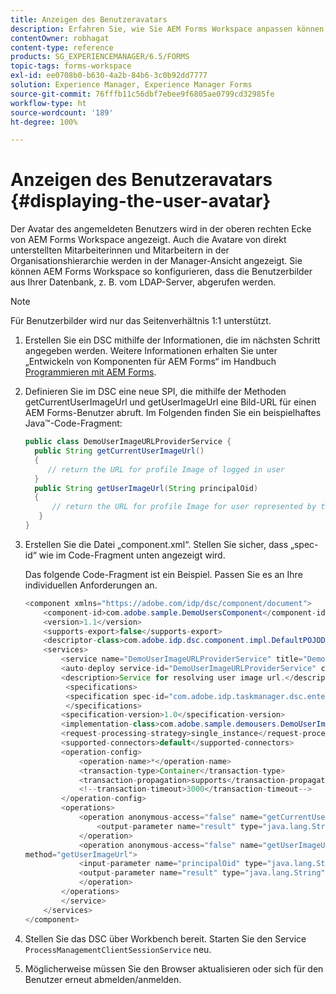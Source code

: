 ```yaml
---
title: Anzeigen des Benutzeravatars
description: Erfahren Sie, wie Sie AEM Forms Workspace anpassen können, um das Bild einer angemeldeten Person anzuzeigen.
contentOwner: robhagat
content-type: reference
products: SG_EXPERIENCEMANAGER/6.5/FORMS
topic-tags: forms-workspace
exl-id: ee0708b0-b630-4a2b-84b6-3c0b92dd7777
solution: Experience Manager, Experience Manager Forms
source-git-commit: 76fffb11c56dbf7ebee9f6805ae0799cd32985fe
workflow-type: ht
source-wordcount: '189'
ht-degree: 100%

---
```


# Anzeigen des Benutzeravatars {#displaying-the-user-avatar}

Der Avatar des angemeldeten Benutzers wird in der oberen rechten Ecke von AEM Forms Workspace angezeigt. Auch die Avatare von direkt unterstellten Mitarbeiterinnen und Mitarbeitern in der Organisationshierarchie werden in der Manager-Ansicht angezeigt. Sie können AEM Forms Workspace so konfigurieren, dass die Benutzerbilder aus Ihrer Datenbank, z. B. vom LDAP-Server, abgerufen werden.

>[!NOTE]
>
>Für Benutzerbilder wird nur das Seitenverhältnis 1:1 unterstützt.

1. Erstellen Sie ein DSC mithilfe der Informationen, die im nächsten Schritt angegeben werden. Weitere Informationen erhalten Sie unter „Entwickeln von Komponenten für AEM Forms“ im Handbuch [Programmieren mit AEM Forms](https://www.adobe.com/go/learn_aemforms_programming_63_de).
1. Definieren Sie im DSC eine neue SPI, die mithilfe der Methoden getCurrentUserImageUrl und getUserImageUrl eine Bild-URL für einen AEM Forms-Benutzer abruft. Im Folgenden finden Sie ein beispielhaftes Java™-Code-Fragment:

   ```java
   public class DemoUserImageURLProviderService {
     public String getCurrentUserImageUrl()
     {
        // return the URL for profile Image of logged in user
     }
     public String getUserImageUrl(String principalOid)
     {
         // return the URL for profile Image for user represented by this principal Oid
      }
   }
   ```

1. Erstellen Sie die Datei „component.xml“. Stellen Sie sicher, dass „spec-id“ wie im Code-Fragment unten angezeigt wird.

   Das folgende Code-Fragment ist ein Beispiel. Passen Sie es an Ihre individuellen Anforderungen an.

   ```java
   <component xmlns="https://adobe.com/idp/dsc/component/document">
       <component-id>com.adobe.sample.DemoUsersComponent</component-id>
       <version>1.1</version>
       <supports-export>false</supports-export>
       <descriptor-class>com.adobe.idp.dsc.component.impl.DefaultPOJODescriptorImpl</descriptor-class>
       <services>
           <service name="DemoUserImageURLProviderService" title="Demo User ImageURL provider service" orchestrateable="false">
           <auto-deploy service-id="DemoUserImageURLProviderService" category-id="Demo Users Component DSC" major-version="1" minor-version="0" />
           <description>Service for resolving user image url.</description>
            <specifications>
            <specification spec-id="com.adobe.idp.taskmanager.dsc.enterprise.UserImageUrlProvider"/>
            </specifications>
           <specification-version>1.0</specification-version>
           <implementation-class>com.adobe.sample.demousers.DemoUserImageURLProviderService</implementation-class>
           <request-processing-strategy>single_instance</request-processing-strategy>
           <supported-connectors>default</supported-connectors>
           <operation-config>
               <operation-name>*</operation-name>
               <transaction-type>Container</transaction-type>
               <transaction-propagation>supports</transaction-propagation>
               <!--transaction-timeout>3000</transaction-timeout-->
           </operation-config>
           <operations>
               <operation anonymous-access="false" name="getCurrentUserImageUrl" method="getCurrentUserImageUrl">
                   <output-parameter name="result" type="java.lang.String"/>
               </operation>
               <operation anonymous-access="false" name="getUserImageUrl"
   method="getUserImageUrl">
               <input-parameter name="principalOid" type="java.lang.String"/>
               <output-parameter name="result" type="java.lang.String"/>
               </operation>
           </operations>
           </service>
       </services>
   </component>
   ```

1. Stellen Sie das DSC über Workbench bereit. Starten Sie den Service `ProcessManagementClientSessionService` neu.
1. Möglicherweise müssen Sie den Browser aktualisieren oder sich für den Benutzer erneut abmelden/anmelden.
